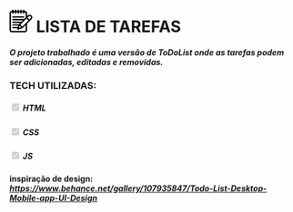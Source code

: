 # <img width="40px" height="40px" src="./assets/img/bloco-de-anotacoes.png"/> **LISTA DE TAREFAS** 

#### *O projeto trabalhado é uma versão de ToDoList onde as tarefas podem ser adicionadas, editadas e removidas.*

### **TECH UTILIZADAS:**

##### <input type="checkbox" id="" disabled="" class="task-list-item-checkbox" checked=""> HTML 
##### <input type="checkbox" id="" disabled="" class="task-list-item-checkbox" checked=""> CSS 
##### <input type="checkbox" id="" disabled="" class="task-list-item-checkbox" checked=""> JS

#### **inspiração de design:** *https://www.behance.net/gallery/107935847/Todo-List-Desktop-Mobile-app-UI-Design*
